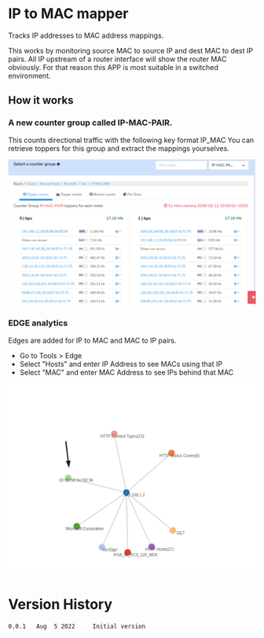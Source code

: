 # IP to MAC mapper

Tracks IP addresses to MAC address mappings.

This works by monitoring source MAC to source IP and dest MAC to dest IP pairs. All IP upstream of a router interface will show the router MAC obviously.  For that reason this APP is most suitable in a switched environment. 

## How it works

### A new counter group called IP-MAC-PAIR. 

This counts directional traffic with the following key format IP_MAC
You can retrieve toppers for this group and extract the mappings yourselves.

![Retro > Counters > Select IP-MAC-PAIR ](countergroup.png)

### EDGE analytics 

Edges are added for IP to MAC and MAC to IP pairs.


- Go to Tools > Edge
- Select "Hosts" and enter IP Address to see MACs using that IP
- Select "MAC" and enter MAC Address to see IPs behind that MAC 



![Tools > Edge Graph > Select Hosts > Enter an IP address ](edge.png)




# Version History

````
0.0.1   Aug  5 2022     Initial version 

````
